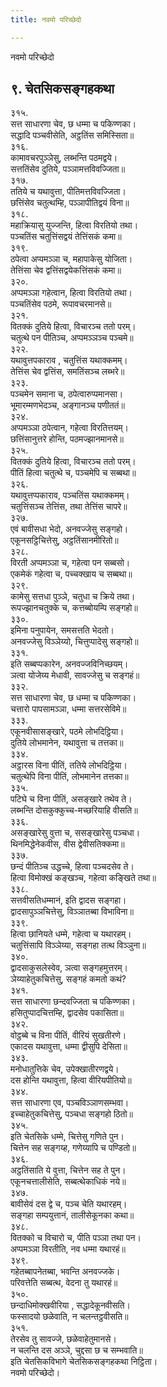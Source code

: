 ```yaml
---
title: नवमो परिच्छेदो

---
```

नवमो परिच्छेदो  


## ९. चेतसिकसङ्गहकथा

३१५.  
सत्त साधारणा चेव, छ धम्मा च पकिण्णका।  
सद्धादि पञ्चवीसेति, अट्ठतिंस समिस्सिता॥  
३१६.  
कामावचरपुञ्ञेसु, लब्भन्ति पठमद्वये।  
सत्ततिंसेव दुतिये, पञ्ञामत्तविवज्जिता॥  
३१७.  
ततिये च यथावुत्ता, पीतिमत्तविवज्जिता।  
छत्तिंसेव चतुत्थम्हि, पञ्ञापीतिद्वयं विना॥  
३१८.  
महाक्रियासु युज्जन्ति, हित्वा विरतियो तथा।  
पञ्चतिंस चतुत्तिंसद्वयं तेत्तिंसकं कमा॥  
३१९.  
ठपेत्वा अप्पमञ्ञा च, महापाकेसु योजिता।  
तेत्तिंसा चेव द्वत्तिंसद्वयेकत्तिंसकं कमा॥  
३२०.  
अप्पमञ्ञा गहेत्वान, हित्वा विरतियो तथा।  
पञ्चतिंसेव पठमे, रूपावचरमानसे॥  
३२१.  
वितक्कं दुतिये हित्वा, विचारञ्च ततो परम्।  
चतुत्थे पन पीतिञ्च, अप्पमञ्ञञ्च पञ्चमे॥  
३२२.  
यथावुत्तपकाराव , चतुत्तिंस यथाक्कमम्।  
तेत्तिंस चेव द्वत्तिंस, समतिंसञ्च लब्भरे॥  
३२३.  
पञ्चमेन समाना च, ठपेत्वारुप्पमानसा।  
भूमारम्मणभेदञ्च, अङ्गानञ्च पणीततं॥  
३२४.  
अप्पमञ्ञा ठपेत्वान, गहेत्वा विरतित्तयम्।  
छत्तिंसानुत्तरे होन्ति, पठमज्झानमानसे॥  
३२५.  
वितक्कं दुतिये हित्वा, विचारञ्च ततो परम्।  
पीतिं हित्वा चतुत्थे च, पञ्चमेपि च सब्बथा॥  
३२६.  
यथावुत्तप्पकाराव, पञ्चतिंस यथाक्कमम्।  
चतुत्तिंसञ्च तेत्तिंस, तथा तेत्तिंस चापरे॥  
३२७.  
एवं बावीसधा भेदो, अनवज्जेसु सङ्गहो।  
एकूनसट्ठिचित्तेसु, अट्ठतिंसानमीरितो॥  
३२८.  
विरती अप्पमञ्ञा च, गहेत्वा पन सब्बसो।  
एकमेकं गहेत्वा च, पच्चक्खाय च सब्बथा॥  
३२९.  
कामेसु सत्तधा पुञ्ञे, चतुधा च क्रिये तथा।  
रूपज्झानचतुक्के च, कत्तब्बोयम्पि सङ्गहो॥  
३३०.  
इमिना पनुपायेन, समसत्तति भेदतो।  
अनवज्जेसु विञ्ञेय्यो, चित्तुप्पादेसु सङ्गहो॥  
३३१.  
इति सब्बप्पकारेन, अनवज्जविनिच्छयम्।  
ञत्वा योजेय्य मेधावी, सावज्जेसु च सङ्गहं॥  
३३२.  
सत्त साधारणा चेव, छ धम्मा च पकिण्णका।  
चत्तारो पापसामञ्ञा, धम्मा सत्तरसेविमे॥  
३३३.  
एकूनवीसासङ्खारे, पठमे लोभदिट्ठिया।  
दुतिये लोभमानेन, यथावुत्ता च तत्तका॥  
३३४.  
अट्ठारस विना पीतिं, ततिये लोभदिट्ठिया।  
चतुत्थेपि विना पीतिं, लोभमानेन तत्तका॥  
३३५.  
पटिघे च विना पीतिं, असङ्खारे तथेव ते।  
लब्भन्ति दोसकुक्कुच्च-मच्छरियाहि वीसति॥  
३३६.  
असङ्खारेसु वुत्ता च, ससङ्खारेसु पञ्चधा।  
थिनमिद्धेनेकवीस, वीस द्वेवीसतिक्कमा॥  
३३७.  
छन्दं पीतिञ्च उद्धच्चे, हित्वा पञ्चदसेव ते।  
हित्वा विमोक्खं कङ्खञ्च, गहेत्वा कङ्खिते तथा॥  
३३८.  
सत्तवीसतिधम्मानं, इति द्वादस सङ्गहा।  
द्वादसापुञ्ञचित्तेसु, विञ्ञातब्बा विभाविना॥  
३३९.  
हित्वा छानियते धम्मे, गहेत्वा च यथारहम्।  
चतुत्तिंसापि विञ्ञेय्या, सङ्गहा तत्थ विञ्ञुना॥  
३४०.  
द्वादसाकुसलेस्वेव, ञत्वा सङ्गहमुत्तरम्।  
ञेय्याहेतुकचित्तेसु, सङ्गहं कमतो कथं?  
३४१.  
सत्त साधारणा छन्दवज्जिता च पकिण्णका।  
हसितुप्पादचित्तम्हि, द्वादसेव पकासिता॥  
३४२.  
वोट्ठब्बे च विना पीतिं, वीरियं सुखतीरणे।  
एकादस यथावुत्ता, धम्मा द्वीसुपि देसिता॥  
३४३.  
मनोधातुत्तिके चेव, उपेक्खातीरणद्वये।  
दस होन्ति यथावुत्ता, हित्वा वीरियपीतियो॥  
३४४.  
सत्त साधारणा एव, पञ्चविञ्ञाणसम्भवा।  
इच्चाहेतुकचित्तेसु, पञ्चधा सङ्गहो ठितो॥  
३४५.  
इति चेतसिके धम्मे, चित्तेसु गणिते पुन।  
चित्तेन सह सङ्गय्ह, गणेय्यापि च पण्डितो॥  
३४६.  
अट्ठतिंसाति ये वुत्ता, चित्तेन सह ते पुन।  
एकूनचत्तालीसेति, सब्बत्थेकाधिकं नये॥  
३४७.  
बावीसेवं दस द्वे च, पञ्च चेति यथारहम्।  
सङ्गहा सम्पयुत्तानं, तालीसेकूनका कथा॥  
३४८.  
वितक्को च विचारो च, पीति पञ्ञा तथा पन।  
अप्पमञ्ञा विरतीति, नव धम्मा यथारहं॥  
३४९.  
गहेतब्बापनेतब्बा, भवन्ति अनवज्जके।  
परिवत्तेति सब्बत्थ, वेदना तु यथारहं॥  
३५०.  
छन्दाधिमोक्खवीरिया , सद्धादेकूनवीसति।  
फस्सादयो छळेवाति, न चलन्तट्ठवीसति॥  
३५१.  
तेरसेव तु सावज्जे, छळेवाहेतुमानसे।  
न चलन्ति दस अञ्ञे, चुद्दसा छ च सम्भवाति॥  
इति चेतसिकविभागे चेतसिकसङ्गहकथा निट्ठिता।  
नवमो परिच्छेदो।  